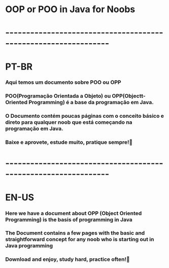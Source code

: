 # OOP or POO in Java for Noobs
# ---------------------------------------------------------------
# PT-BR
### Aqui temos um documento sobre POO ou OPP
### POO(Programação Orientada a Objeto) ou OPP(Objectt-Oriented Programming) é a base da programação em Java.
### O Documento contém poucas páginas com o conceito básico e direto para qualquer noob que está começando na programação em Java.
### Baixe e aprovete, estude muito, pratique sempre!📕
# ---------------------------------------------------------------
# EN-US
### Here we have a document about OPP (Object Oriented Programming) is the basis of programming in Java
### The Document contains a few pages with the basic and straightforward concept for any noob who is starting out in Java programming
### Download and enjoy, study hard, practice often!📕
